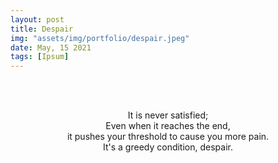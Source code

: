 ```yaml
---
layout: post
title: Despair
img: "assets/img/portfolio/despair.jpeg"
date: May, 15 2021
tags: [Ipsum]
---
```


<br><br>
<div align="center">

  
  It is never satisfied; <br>
  Even when it reaches the end,<br>
  it pushes your threshold to cause you more pain.<br>
  It's a greedy condition, despair.<br>
  
<br><br>
<br><br>
<br><br>
<br><br>
<br><br>
<br><br>
  
  
</div>
